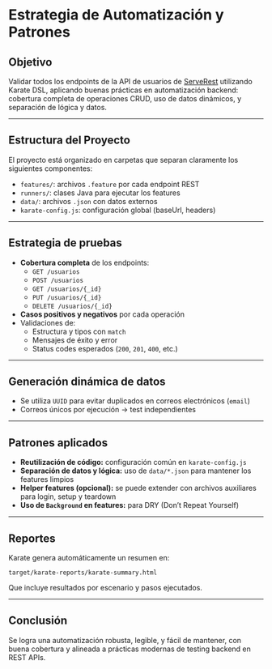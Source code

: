 
#  Estrategia de Automatización y Patrones

##  Objetivo

Validar todos los endpoints de la API de usuarios de [ServeRest](https://serverest.dev/) utilizando Karate DSL, aplicando buenas prácticas en automatización backend: cobertura completa de operaciones CRUD, uso de datos dinámicos, y separación de lógica y datos.

---

##  Estructura del Proyecto

El proyecto está organizado en carpetas que separan claramente los siguientes componentes:

- `features/`: archivos `.feature` por cada endpoint REST
- `runners/`: clases Java para ejecutar los features
- `data/`: archivos `.json` con datos externos
- `karate-config.js`: configuración global (baseUrl, headers)

---

##  Estrategia de pruebas

- **Cobertura completa** de los endpoints:
  - `GET /usuarios`
  - `POST /usuarios`
  - `GET /usuarios/{_id}`
  - `PUT /usuarios/{_id}`
  - `DELETE /usuarios/{_id}`
- **Casos positivos y negativos** por cada operación
- Validaciones de:
  - Estructura y tipos con `match`
  - Mensajes de éxito y error
  - Status codes esperados (`200`, `201`, `400`, etc.)

---

##  Generación dinámica de datos

- Se utiliza `UUID` para evitar duplicados en correos electrónicos (`email`)
- Correos únicos por ejecución → test independientes

---

##  Patrones aplicados

- **Reutilización de código:** configuración común en `karate-config.js`
- **Separación de datos y lógica:** uso de `data/*.json` para mantener los features limpios
- **Helper features (opcional):** se puede extender con archivos auxiliares para login, setup y teardown
- **Uso de `Background` en features:** para DRY (Don’t Repeat Yourself)

---

##  Reportes

Karate genera automáticamente un resumen en:

```
target/karate-reports/karate-summary.html
```

Que incluye resultados por escenario y pasos ejecutados.

---

##  Conclusión

Se logra una automatización robusta, legible, y fácil de mantener, con buena cobertura y alineada a prácticas modernas de testing backend en REST APIs.
